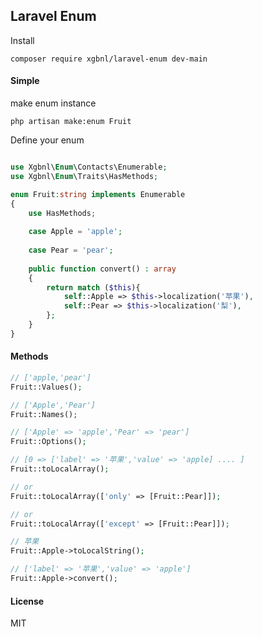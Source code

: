 ## Laravel Enum

Install

```shell
composer require xgbnl/laravel-enum dev-main
```

#### Simple

make enum instance

```shell
php artisan make:enum Fruit
```

Define your enum

```php

use Xgbnl\Enum\Contacts\Enumerable;
use Xgbnl\Enum\Traits\HasMethods;

enum Fruit:string implements Enumerable
{
    use HasMethods;
    
    case Apple = 'apple';
    
    case Pear = 'pear';
    
    public function convert() : array
    {
        return match ($this){
            self::Apple => $this->localization('苹果'),
            self::Pear => $this->localization('梨'),
        };
    }
}
```
#### Methods

```php
// ['apple,'pear']
Fruit::Values();

// ['Apple','Pear']
Fruit::Names();

// ['Apple' => 'apple','Pear' => 'pear']
Fruit::Options();

// [0 => ['label' => '苹果','value' => 'apple] .... ]
Fruit::toLocalArray();

// or
Fruit::toLocalArray(['only' => [Fruit::Pear]]);

// or
Fruit::toLocalArray(['except' => [Fruit::Pear]]);

// 苹果
Fruit::Apple->toLocalString();

// ['label' => '苹果','value' => 'apple']
Fruit::Apple->convert();
```

#### License

MIT

